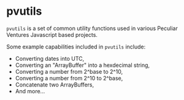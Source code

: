 # pvutils

`pvutils` is a set of common utility functions used in various Peculiar Ventures Javascript based projects. 

Some example capabilities included in `pvutils` include:
- Converting dates into UTC,
- Converting an "ArrayBuffer" into a hexdecimal string,
- Converting a number from 2^base to 2^10,
- Converting a number from 2^10 to 2^base,
- Concatenate two ArrayBuffers,
- And more...
